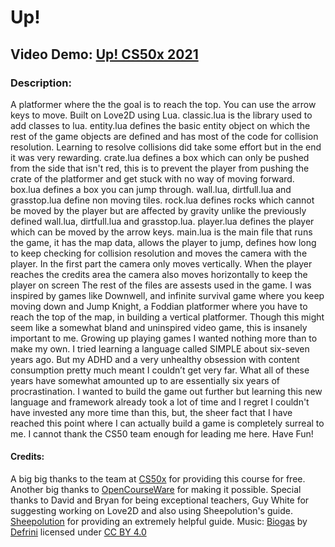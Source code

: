# Up!
## Video Demo: [Up!   CS50x 2021](https://youtu.be/eV2q_epOl38)
### Description:
A platformer where the the goal is to reach the top. You can use the arrow keys to move. Built on Love2D using Lua.
classic.lua is the library used to add classes to lua.
entity.lua defines the basic entity object on which the rest of the game objects are defined and has most of the code for collision resolution. Learning to resolve collisions did take some effort but in the end it was very rewarding.
crate.lua defines a box which can only be pushed from the side that isn't red, this is to prevent the player from pushing the crate of the platformer and get stuck with no way of moving forward.
box.lua defines a box you can jump through. wall.lua, dirtfull.lua and grasstop.lua define non moving tiles.
rock.lua defines rocks which cannot be moved by the player but are affected by gravity unlike the previously defined wall.lua, dirtfull.lua and grasstop.lua.
player.lua defines the player which can be moved by the arrow keys.
main.lua is the main file that runs the game, it has the map data, allows the player to jump, defines how long to keep checking for collision resolution and moves the camera with the player. In the first part the camera only moves vertically.
When the player reaches the credits area the camera also moves horizontally to keep the player on screen
The rest of the files are assests used in the game.
I was inspired by games like Downwell, and infinite survival game where you keep moving down and Jump Knight, a Foddian platformer where you have to reach the top of the map, in building a vertical platformer.
Though this might seem like a somewhat bland and uninspired video game, this is insanely important to me. Growing up playing games I wanted nothing more than to make my own.
I tried learning a language called SIMPLE about six-seven years ago.
But my ADHD and a very unhealthy obsession with content consumption pretty much meant I couldn’t get very far. What all of these years have somewhat amounted up to are essentially six years of procrastination.
I wanted to build the game out further but learning this new language and framework already took a lot of time and I regret I couldn't have invested any more time than this, but,
the sheer fact that I have reached this point where I can actually build a game is completely surreal to me. I cannot thank the CS50 team enough for leading me here. Have Fun!

#### Credits:
A big big thanks to the team at [CS50x](https://cs50.harvard.edu/x/2021/) for providing this course for free. Another big thanks to [OpenCourseWare](https://ocw.mit.edu/index.htm) for making it possible.
Special thanks to David and Bryan for being exceptional teachers, Guy White for suggesting working on Love2D and also using Sheepolution's guide. [Sheepolution](https://sheepolution.com/learn) for providing an extremely helpful guide.
Music: [Biogas](https://freemusicarchive.org/music/defrini/single/biogas) by [Defrini](https://freemusicarchive.org/music/defrini) licensed under [CC BY 4.0](https://creativecommons.org/licenses/by/4.0/)